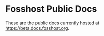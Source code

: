 # Fosshost Public Docs
These are the public docs currently hosted at https://beta.docs.fosshost.org.
